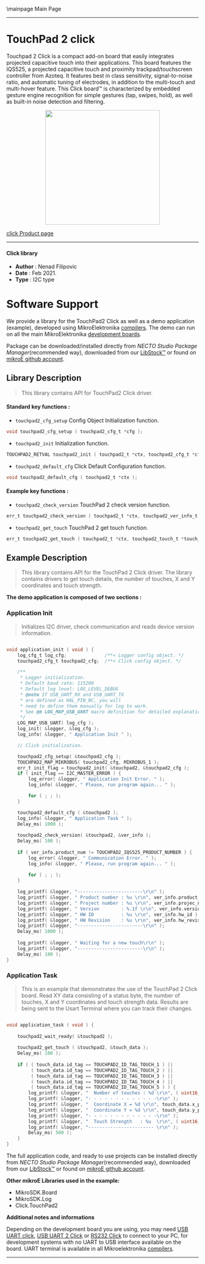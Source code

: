 \mainpage Main Page

---
# TouchPad 2 click

Touchpad 2 Click is a compact add-on board that easily integrates projected capacitive touch into their applications. This board features the IQS525, a projected capacitive touch and proximity trackpad/touchscreen controller from Azoteq. It features best in class sensitivity, signal-to-noise ratio, and automatic tuning of electrodes, in addition to the multi-touch and multi-hover feature. This Click board™ is characterized by embedded gesture engine recognition for simple gestures (tap, swipes, hold), as well as built-in noise detection and filtering.

<p align="center">
  <img src="https://download.mikroe.com/images/click_for_ide/touchpad2_click.png" height=300px>
</p>

[click Product page](https://www.mikroe.com/touchpad-2-click)

---


#### Click library

- **Author**        : Nenad Filipovic
- **Date**          : Feb 2021.
- **Type**          : I2C type


# Software Support

We provide a library for the TouchPad2 Click
as well as a demo application (example), developed using MikroElektronika
[compilers](https://www.mikroe.com/necto-studio).
The demo can run on all the main MikroElektronika [development boards](https://www.mikroe.com/development-boards).

Package can be downloaded/installed directly from *NECTO Studio Package Manager*(recommended way), downloaded from our [LibStock&trade;](https://libstock.mikroe.com) or found on [mikroE github account](https://github.com/MikroElektronika/mikrosdk_click_v2/tree/master/clicks).

## Library Description

> This library contains API for TouchPad2 Click driver.

#### Standard key functions :

- `touchpad2_cfg_setup` Config Object Initialization function.
```c
void touchpad2_cfg_setup ( touchpad2_cfg_t *cfg );
```

- `touchpad2_init` Initialization function.
```c
TOUCHPAD2_RETVAL touchpad2_init ( touchpad2_t *ctx, touchpad2_cfg_t *cfg );
```

- `touchpad2_default_cfg` Click Default Configuration function.
```c
void touchpad2_default_cfg ( touchpad2_t *ctx );
```

#### Example key functions :

- `touchpad2_check_version` TouchPad 2 check version function.
```c
err_t touchpad2_check_version ( touchpad2_t *ctx, touchpad2_ver_info_t *ver_info );
```

- `touchpad2_get_touch` TouchPad 2 get touch function.
```c
err_t touchpad2_get_touch ( touchpad2_t *ctx, touchpad2_touch_t *touch_data );
```

## Example Description

> This library contains API for the TouchPad 2 Click driver.
> The library contains drivers to get touch details,
> the number of touches, X and Y coordinates and touch strength.

**The demo application is composed of two sections :**

### Application Init

> Initializes I2C driver, check communication and reads device version information.

```c

void application_init ( void ) {
    log_cfg_t log_cfg;              /**< Logger config object. */
    touchpad2_cfg_t touchpad2_cfg;  /**< Click config object. */

    /** 
     * Logger initialization.
     * Default baud rate: 115200
     * Default log level: LOG_LEVEL_DEBUG
     * @note If USB_UART_RX and USB_UART_TX 
     * are defined as HAL_PIN_NC, you will 
     * need to define them manually for log to work. 
     * See @b LOG_MAP_USB_UART macro definition for detailed explanation.
     */
    LOG_MAP_USB_UART( log_cfg );
    log_init( &logger, &log_cfg );
    log_info( &logger, " Application Init " );

    // Click initialization.

    touchpad2_cfg_setup( &touchpad2_cfg );
    TOUCHPAD2_MAP_MIKROBUS( touchpad2_cfg, MIKROBUS_1 );
    err_t init_flag = touchpad2_init( &touchpad2, &touchpad2_cfg );
    if ( init_flag == I2C_MASTER_ERROR ) {
        log_error( &logger, " Application Init Error. " );
        log_info( &logger, " Please, run program again... " );

        for ( ; ; );
    }

    touchpad2_default_cfg ( &touchpad2 );
    log_info( &logger, " Application Task " );
    Delay_ms( 1000 );
    
    touchpad2_check_version( &touchpad2, &ver_info );
    Delay_ms( 100 );
    
    if ( ver_info.product_num != TOUCHPAD2_IQS525_PRODUCT_NUMBER ) {
        log_error( &logger, " Communication Error. " );
        log_info( &logger, " Please, run program again... " );

        for ( ; ; );
    }
    
    log_printf( &logger, "------------------------\r\n" );
    log_printf( &logger, " Product number : %u \r\n", ver_info.product_num );
    log_printf( &logger, " Project number : %u \r\n", ver_info.projec_num );
    log_printf( &logger, " Version        : %.1f \r\n", ver_info.version );
    log_printf( &logger, " HW ID          : %u \r\n", ver_info.hw_id );
    log_printf( &logger, " HW Revision    : %u \r\n", ver_info.hw_revision );
    log_printf( &logger, "------------------------\r\n" );
    Delay_ms( 1000 );
    
    log_printf( &logger, " Waiting for a new touch\r\n" );
    log_printf( &logger, "------------------------\r\n" );
    Delay_ms( 100 );
}

```

### Application Task

> This is an example that demonstrates the use of the TouchPad 2 Click board. 
> Read XY data consisting of a status byte, the number of touches,
> X and Y coordinates and touch strength data. 
> Results are being sent to the Usart Terminal where you can track their changes.

```c

void application_task ( void ) {
   
    touchpad2_wait_ready( &touchpad2 );
    
    touchpad2_get_touch ( &touchpad2, &touch_data );
    Delay_ms( 100 );
    
    if ( ( touch_data.id_tag == TOUCHPAD2_ID_TAG_TOUCH_1 ) || 
         ( touch_data.id_tag == TOUCHPAD2_ID_TAG_TOUCH_2 ) ||
         ( touch_data.id_tag == TOUCHPAD2_ID_TAG_TOUCH_3 ) ||
         ( touch_data.id_tag == TOUCHPAD2_ID_TAG_TOUCH_4 ) ||
         ( touch_data.id_tag == TOUCHPAD2_ID_TAG_TOUCH_5 ) ) {
        log_printf( &logger, "  Number of touches : %d \r\n", ( uint16_t ) touch_data.no_of_fingers );
        log_printf( &logger, "- - - - - - - - - - - - -\r\n" );
        log_printf( &logger, "  Coordinate X = %d \r\n", touch_data.x_pos );
        log_printf( &logger, "  Coordinate Y = %d \r\n", touch_data.y_pos );
        log_printf( &logger, "- - - - - - - - - - - - -\r\n" );
        log_printf( &logger, "  Touch Strength   : %u  \r\n", ( uint16_t ) touch_data.touch_str );
        log_printf( &logger, "------------------------ \r\n" );
        Delay_ms( 500 );    
    }
}

```

The full application code, and ready to use projects can be installed directly from *NECTO Studio Package Manager*(recommended way), downloaded from our [LibStock&trade;](https://libstock.mikroe.com) or found on [mikroE github account](https://github.com/MikroElektronika/mikrosdk_click_v2/tree/master/clicks).

**Other mikroE Libraries used in the example:**

- MikroSDK.Board
- MikroSDK.Log
- Click.TouchPad2

**Additional notes and informations**

Depending on the development board you are using, you may need
[USB UART click](https://www.mikroe.com/usb-uart-click),
[USB UART 2 Click](https://www.mikroe.com/usb-uart-2-click) or
[RS232 Click](https://www.mikroe.com/rs232-click) to connect to your PC, for
development systems with no UART to USB interface available on the board. UART
terminal is available in all Mikroelektronika
[compilers](https://shop.mikroe.com/compilers).

---
